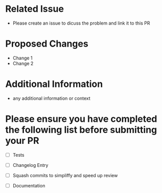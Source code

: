 # Related Issue
- Please create an issue to dicuss the problem and link it to this PR

# Proposed Changes
- Change 1
- Change 2

# Additional Information
- any additional information or context

# Please ensure you have completed the following list before submitting your PR
- [ ] Tests
- [ ] Changelog Entry
- [ ] Squash commits to simpliffy and speed up review
- [ ] Documentation

